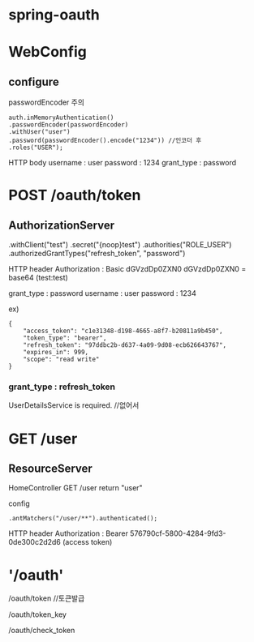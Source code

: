 # spring-oauth

# WebConfig
## configure

passwordEncoder 주의
```
auth.inMemoryAuthentication()
.passwordEncoder(passwordEncoder)
.withUser("user")
.password(passwordEncoder().encode("1234")) //인코더 후
.roles("USER");
```
HTTP body 
username : user
password : 1234
grant_type : password

# POST /oauth/token
## AuthorizationServer
.withClient("test")
.secret("{noop}test")
.authorities("ROLE_USER")
.authorizedGrantTypes("refresh_token", "password")

HTTP header Authorization : Basic dGVzdDp0ZXN0
dGVzdDp0ZXN0 = base64 (test:test) 

grant_type : password
username : user
password : 1234


ex)
```
{
    "access_token": "c1e31348-d198-4665-a8f7-b20811a9b450",
    "token_type": "bearer",
    "refresh_token": "97ddbc2b-d637-4a09-9d08-ecb626643767",
    "expires_in": 999,
    "scope": "read write" 
}
```

### grant_type : refresh_token
UserDetailsService is required. //없어서

# GET /user
## ResourceServer

HomeController GET /user
return "user"

config
```
.antMatchers("/user/**").authenticated();
```

HTTP header Authorization : Bearer 576790cf-5800-4284-9fd3-0de300c2d2d6 (access token)

# '/oauth'
/oauth/token   //토큰발급
 
/oauth/token_key

/oauth/check_token

